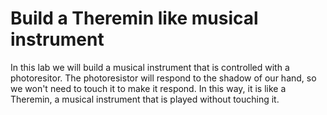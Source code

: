 # Build a Theremin like musical instrument
In this lab we will build a musical instrument that is controlled with a photoresitor. The photoresistor will respond to the shadow of our hand, so we won't need to touch it to make it respond. In this way, it is like a Theremin, a musical instrument that is played without touching it.
